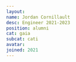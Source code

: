 ```yaml
---
layout:
name: Jordan Cornillault
desc: Engineer 2021-2023
position: alumni
cat: gaia
subcat: cati
avatar:
joined: 2021
---
```

